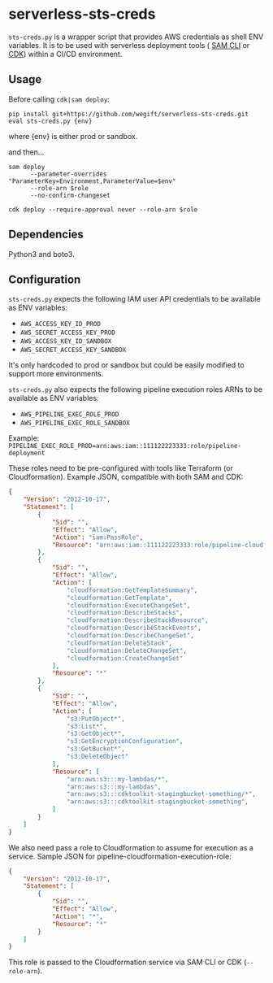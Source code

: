 # serverless-sts-creds

``sts-creds.py`` is a wrapper script that provides AWS credentials as shell ENV variables. It is
to be used with serverless deployment tools
( [SAM CLI](https://aws.amazon.com/blogs/compute/accelerating-serverless-development-with-aws-sam-accelerate/) 
or [CDK](https://aws.amazon.com/cdk/)) within a CI/CD environment.

## Usage

Before calling ``cdk|sam deploy``:

```shell
pip install git+https://github.com/wegift/serverless-sts-creds.git
eval sts-creds.py {env}
```
where {env} is either prod or sandbox.

and then...

```shell
sam deploy
      --parameter-overrides "ParameterKey=Environment,ParameterValue=$env"
      --role-arn $role
      --no-confirm-changeset

```

```shell
cdk deploy --require-approval never --role-arn $role
```

## Dependencies

Python3 and boto3.

## Configuration

``sts-creds.py`` expects the following IAM user API credentials to be available as ENV variables:

- ``AWS_ACCESS_KEY_ID_PROD``
- ``AWS_SECRET_ACCESS_KEY_PROD``
- ``AWS_ACCESS_KEY_ID_SANDBOX``
- ``AWS_SECRET_ACCESS_KEY_SANDBOX``

It's only hardcoded to prod or sandbox but could be easily modified to support more environments.

``sts-creds.py`` also expects the following pipeline execution roles ARNs to be available as ENV variables:

- ``AWS_PIPELINE_EXEC_ROLE_PROD``
- ``AWS_PIPELINE_EXEC_ROLE_SANDBOX``

Example: ``PIPELINE_EXEC_ROLE_PROD=arn:aws:iam::111122223333:role/pipeline-deployment``

These roles need to be pre-configured with tools like Terraform (or Cloudformation). Example JSON, compatible
with both SAM and CDK:

```json
{
    "Version": "2012-10-17",
    "Statement": [
        {
            "Sid": "",
            "Effect": "Allow",
            "Action": "iam:PassRole",
            "Resource": "arn:aws:iam::111122223333:role/pipeline-cloudformation-execution-role"
        },
        {
            "Sid": "",
            "Effect": "Allow",
            "Action": [
                "cloudformation:GetTemplateSummary",
                "cloudformation:GetTemplate",
                "cloudformation:ExecuteChangeSet",
                "cloudformation:DescribeStacks",
                "cloudformation:DescribeStackResource",
                "cloudformation:DescribeStackEvents",
                "cloudformation:DescribeChangeSet",
                "cloudformation:DeleteStack",
                "cloudformation:DeleteChangeSet",
                "cloudformation:CreateChangeSet"
            ],
            "Resource": "*"
        },
        {
            "Sid": "",
            "Effect": "Allow",
            "Action": [
                "s3:PutObject*",
                "s3:List*",
                "s3:GetObject*",
                "s3:GetEncryptionConfiguration",
                "s3:GetBucket*",
                "s3:DeleteObject"
            ],
            "Resource": [
                "arn:aws:s3:::my-lambdas/*",
                "arn:aws:s3:::my-lambdas",
                "arn:aws:s3:::cdktoolkit-stagingbucket-something/*",
                "arn:aws:s3:::cdktoolkit-stagingbucket-something",
            ]
        }
    ]
}
```

We also need pass a role to Cloudformation to assume for execution as a service. Sample JSON for
pipeline-cloudformation-execution-role:

```json
{
    "Version": "2012-10-17",
    "Statement": [
        {
            "Sid": "",
            "Effect": "Allow",
            "Action": "*",
            "Resource": "*"
        }
    ]
}
```

This role is passed to the Cloudformation service via SAM CLI or CDK (``--role-arn``).